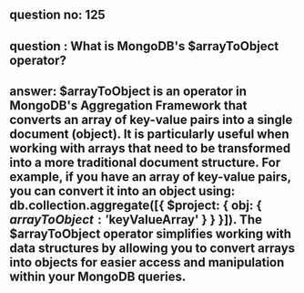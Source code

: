 
      
## question no: 125

## question : What is MongoDB's $arrayToObject operator?

## answer: $arrayToObject is an operator in MongoDB's Aggregation Framework that converts an array of key-value pairs into a single document (object). It is particularly useful when working with arrays that need to be transformed into a more traditional document structure. For example, if you have an array of key-value pairs, you can convert it into an object using: db.collection.aggregate([{ $project: { obj: { $arrayToObject: '$keyValueArray' } } }]). The $arrayToObject operator simplifies working with data structures by allowing you to convert arrays into objects for easier access and manipulation within your MongoDB queries.
      
